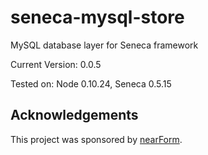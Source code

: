 seneca-mysql-store
==================

MySQL database layer for Seneca framework



Current Version: 0.0.5

Tested on: Node 0.10.24, Seneca 0.5.15


Acknowledgements
----------------

This project was sponsored by [nearForm](http://nearform.com).

